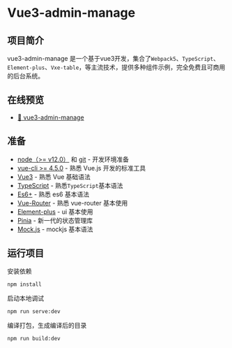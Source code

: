 # Vue3-admin-manage

## 项目简介

vue3-admin-manage 是一个基于vue3开发，集合了`Webpack5`、`TypeScript`、`Element-plus`、`Vxe-table`，等主流技术，提供多种组件示例，完全免费且可商用的后台系统。

## 在线预览

- [🎉 vue3-admin-manage](http://vue.lubaojun.com/)

## 准备

- [node（>= v12.0）](http://nodejs.org/) 和 [git](https://git-scm.com/) - 开发环境准备
- [vue-cli >= 4.5.0](https://cli.vuejs.org/) - 熟悉 Vue.js 开发的标准工具
- [Vue3](https://v3.vuejs.org/) - 熟悉 Vue 基础语法
- [TypeScript](https://www.typescriptlang.org/) - 熟悉`TypeScript`基本语法
- [Es6+](http://es6.ruanyifeng.com/) - 熟悉 es6 基本语法
- [Vue-Router](https://router.vuejs.org/) - 熟悉 vue-router 基本使用
- [Element-plus](https://element-plus.gitee.io/) - ui 基本使用
- [Pinia](https://pinia.vuejs.org/) - 新一代的状态管理库
- [Mock.js](https://github.com/nuysoft/Mock) - mockjs 基本语法

## 运行项目

安装依赖

```
npm install
```

启动本地调试

```
npm run serve:dev
```

编译打包，生成编译后的目录

```
npm run build:dev
```
